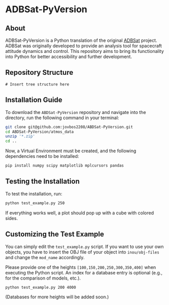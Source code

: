 # ADBSat-PyVersion

## About
ADBSat-PyVersion is a Python translation of the original [ADBSat](https://github.com/nhcrisp/ADBSat) project. ADBSat was originally developed to provide an analysis tool for spacecraft attitude dynamics and control. This repository aims to bring its functionality into Python for better accessibility and further development.

## Repository Structure

```
# Insert tree structure here
```

## Installation Guide
To download the `ABDSat-PyVersion` repository and navigate into the directory, run the following command in your terminal:

```sh
git clone git@github.com:jovbos2208/ABDSat-PyVersion.git
cd ABDSat-PyVersion/atmos_data
unzip '*.zip'
cd ..
```

Now, a Virtual Environment must be created, and the following dependencies need to be installed:

```sh
pip install numpy scipy matplotlib mplcursors pandas
```

## Testing the Installation
To test the installation, run:

```sh
python test_example.py 250
```

If everything works well, a plot should pop up with a cube with colored sides.

## Customizing the Test Example
You can simply edit the `test_example.py` script. If you want to use your own objects, you have to insert the OBJ file of your object into `inou/obj-files` and change the `mod_name` accordingly. 

Please provide one of the heights `[100,150,200,250,300,350,400]` when executing the Python script. An index for a database entry is optional (e.g., for the comparison of models, etc.).

```sh
python test_example.py 200 4000
```

(Databases for more heights will be added soon.)

